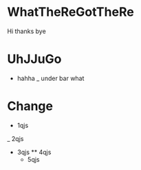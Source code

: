 # WhatTheReGotTheRe
Hi thanks bye

# UhJJuGo
- hahha
_ under bar
 what


# Change
- 1qjs

_ 2qjs

* 3qjs
 ** 4qjs 
   * 5qjs
   